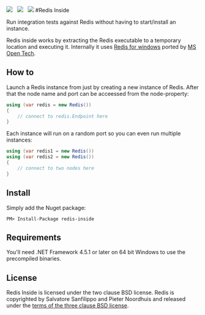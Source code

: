 ![](https://raw.githubusercontent.com/poulfoged/redis-inside/master/icon.png) &nbsp; ![](https://ci.appveyor.com/api/projects/status/5m2rpq1gokv0geu3?svg=true) &nbsp; ![](http://img.shields.io/nuget/v/redis-inside.svg?style=flat)
#Redis Inside  

Run integration tests against Redis without having to start/install an instance.

Redis inside works by extracting the Redis executable to a temporary location and executing it. Internally it uses [Redis for windows](https://github.com/MSOpenTech/redis) ported by [MS Open Tech](https://msopentech.com/opentech-projects/redis).


## How to
Launch a Redis instance from just by creating a new instance of Redis. After that the node name and port can be acceessed from the node-property:

```c#
using (var redis = new Redis())
{
    // connect to redis.Endpoint here
}

```

Each instance will run on a random port so you can even run multiple instances:

```c#
using (var redis1 = new Redis())
using (var redis2 = new Redis())
{
    // connect to two nodes here
}

```
## Install

Simply add the Nuget package:

`PM> Install-Package redis-inside`

## Requirements

You'll need .NET Framework 4.5.1 or later on 64 bit Windows to use the precompiled binaries.

## License

Redis Inside is licensed under the two clause BSD license. Redis is copyrighted by Salvatore Sanfilippo and Pieter Noordhuis and released under the [terms of the three clause BSD license](http://redis.io/topics/license).
